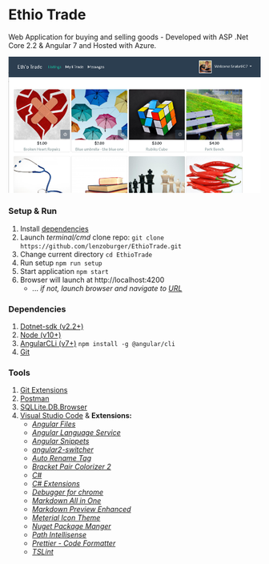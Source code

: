 # Ethio Trade
Web Application for buying and selling goods - Developed with ASP .Net Core 2.2 & Angular 7 and Hosted with Azure.

![alt text](EthCoffee-SPA/src/assets/images/snapshot.png)

### Setup & Run
1. Install [dependencies](#Dependencies)
2. Launch _terminal/cmd_ clone repo: `git clone https://github.com/lenzoburger/EthioTrade.git`
3. Change current directory `cd EthioTrade`
4. Run setup `npm run setup`
5. Start application `npm start`
6. Browser will launch at http://localhost:4200 
   * ... _if not, launch browser and navigate to [URL](http://localhost:4200)_

### Dependencies
1. [Dotnet-sdk (v2.2+)](https://dotnet.microsoft.com/download)
2. [Node (v10+)](https://nodejs.org/en/download)
3. [AngularCLi (v7+)](https://cli.angular.io/) `npm install -g @angular/cli`
4. [Git](https://git-scm.com/downloads)

### Tools
1. [Git Extensions](https://github.com/gitextensions/gitextensions/releases)
2. [Postman](https://www.getpostman.com/downloads)
3. [SQLLite.DB.Browser](https://sqlitebrowser.org/dl)
4. [Visual Studio Code](https://code.visualstudio.com/download) & **Extensions:**
   * [_Angular Files_](https://marketplace.visualstudio.com/items?itemName=alexiv.vscode-angular2-files)
   * [_Angular Language Service_](https://marketplace.visualstudio.com/items?itemName=Angular.ng-template)
   * [_Angular Snippets_](https://marketplace.visualstudio.com/items?itemName=johnpapa.Angular2)
   * [_angular2-switcher_](https://marketplace.visualstudio.com/items?itemName=infinity1207.angular2-switcher)
   * [_Auto Rename Tag_](https://marketplace.visualstudio.com/items?itemName=formulahendry.auto-rename-tag)
   * [_Bracket Pair Colorizer 2_](https://marketplace.visualstudio.com/items?itemName=CoenraadS.bracket-pair-colorizer-2)
   * [_C#_](https://marketplace.visualstudio.com/items?itemName=ms-vscode.csharp)
   * [_C# Extensions_](https://marketplace.visualstudio.com/items?itemName=jchannon.csharpextensions)
   * [_Debugger for chrome_](https://marketplace.visualstudio.com/items?itemName=msjsdiag.debugger-for-chrome)
   * [_Markdown All in One_](https://marketplace.visualstudio.com/items?itemName=yzhang.markdown-all-in-one)
   * [_Markdown Preview Enhanced_](https://marketplace.visualstudio.com/items?itemName=shd101wyy.markdown-preview-enhanced)
   * [_Meterial Icon Theme_](https://marketplace.visualstudio.com/items?itemName=PKief.material-icon-theme)
   * [_Nuget Package Manger_](https://marketplace.visualstudio.com/items?itemName=jmrog.vscode-nuget-package-manager)
   * [_Path Intellisense_](https://marketplace.visualstudio.com/items?itemName=christian-kohler.path-intellisense)
   * [_Prettier - Code Formatter_](https://marketplace.visualstudio.com/items?itemName=esbenp.prettier-vscode)
   * [_TSLint_](https://marketplace.visualstudio.com/items?itemName=ms-vscode.vscode-typescript-tslint-plugin)
